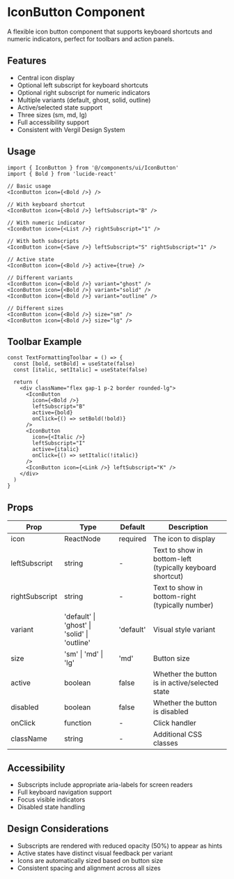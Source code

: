 # IconButton Component

A flexible icon button component that supports keyboard shortcuts and numeric indicators, perfect for toolbars and action panels.

## Features

- Central icon display
- Optional left subscript for keyboard shortcuts
- Optional right subscript for numeric indicators
- Multiple variants (default, ghost, solid, outline)
- Active/selected state support
- Three sizes (sm, md, lg)
- Full accessibility support
- Consistent with Vergil Design System

## Usage

```tsx
import { IconButton } from '@/components/ui/IconButton'
import { Bold } from 'lucide-react'

// Basic usage
<IconButton icon={<Bold />} />

// With keyboard shortcut
<IconButton icon={<Bold />} leftSubscript="B" />

// With numeric indicator
<IconButton icon={<List />} rightSubscript="1" />

// With both subscripts
<IconButton icon={<Save />} leftSubscript="S" rightSubscript="1" />

// Active state
<IconButton icon={<Bold />} active={true} />

// Different variants
<IconButton icon={<Bold />} variant="ghost" />
<IconButton icon={<Bold />} variant="solid" />
<IconButton icon={<Bold />} variant="outline" />

// Different sizes
<IconButton icon={<Bold />} size="sm" />
<IconButton icon={<Bold />} size="lg" />
```

## Toolbar Example

```tsx
const TextFormattingToolbar = () => {
  const [bold, setBold] = useState(false)
  const [italic, setItalic] = useState(false)
  
  return (
    <div className="flex gap-1 p-2 border rounded-lg">
      <IconButton 
        icon={<Bold />} 
        leftSubscript="B"
        active={bold}
        onClick={() => setBold(!bold)}
      />
      <IconButton 
        icon={<Italic />} 
        leftSubscript="I"
        active={italic}
        onClick={() => setItalic(!italic)}
      />
      <IconButton icon={<Link />} leftSubscript="K" />
    </div>
  )
}
```

## Props

| Prop | Type | Default | Description |
|------|------|---------|-------------|
| icon | ReactNode | required | The icon to display |
| leftSubscript | string | - | Text to show in bottom-left (typically keyboard shortcut) |
| rightSubscript | string | - | Text to show in bottom-right (typically number) |
| variant | 'default' \| 'ghost' \| 'solid' \| 'outline' | 'default' | Visual style variant |
| size | 'sm' \| 'md' \| 'lg' | 'md' | Button size |
| active | boolean | false | Whether the button is in active/selected state |
| disabled | boolean | false | Whether the button is disabled |
| onClick | function | - | Click handler |
| className | string | - | Additional CSS classes |

## Accessibility

- Subscripts include appropriate aria-labels for screen readers
- Full keyboard navigation support
- Focus visible indicators
- Disabled state handling

## Design Considerations

- Subscripts are rendered with reduced opacity (50%) to appear as hints
- Active states have distinct visual feedback per variant
- Icons are automatically sized based on button size
- Consistent spacing and alignment across all sizes